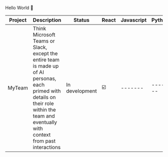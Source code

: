 Hello World 👋


| Project | Description | Status | React | Javascript | Python | Express | Postgres | Supabase |
| ------- | ------- |------- |------- |------- |------- |------- |------- |------- |
| MyTeam | Think Microsoft Teams or Slack, except the entire team is made up of AI personas, each primed with details on their role within the team and eventually with context from past interactions | In development | ☑️ |------- |------- |------- |------- |------- |



